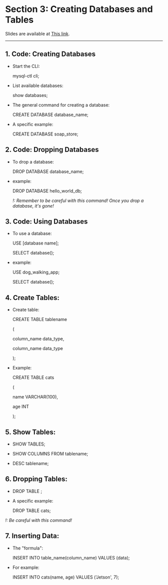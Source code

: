 # Section 3: Creating Databases and Tables

Slides are available at <a href="http://webdev.slides.com/coltsteele/" target="_blank">This link</a>.

<hr>

## 1. Code: Creating Databases

- Start the CLI:

  mysql-ctl cli; 

- List available databases:

  show databases; 

- The general command for creating a database:

  CREATE DATABASE database_name; 

- A specific example:

  CREATE DATABASE soap_store;
  
  
## 2. Code: Dropping Databases

- To drop a database:
  
  DROP DATABASE database_name; 

- example:

  DROP DATABASE hello_world_db; 

  <em>!: Remember to be careful with this command! Once you drop a database, it's gone!</em>


## 3. Code: Using Databases

- To use a database:

  USE [database name];
 
  SELECT database();
  
- example:

  USE dog_walking_app;
 
  SELECT database();


## 4. Create Tables:

- Create table:

  CREATE TABLE tablename
  
  (
  
    column_name data_type,
    
    column_name data_type
    
  );

- Example:

  CREATE TABLE cats
  
  (
  
    name VARCHAR(100),
    
    age INT
    
  );


## 5. Show Tables: 
 
- SHOW TABLES;

- SHOW COLUMNS FROM tablename;
 
- DESC tablename;


## 6. Dropping Tables:

- DROP TABLE <tablename>; 

- A specific example:

  DROP TABLE cats; 

<em>!: Be careful with this command!</em>


## 7. Inserting Data:

- The "formula":

  INSERT INTO table_name(column_name) VALUES (data);

- For example:

  INSERT INTO cats(name, age) VALUES ('Jetson', 7);
